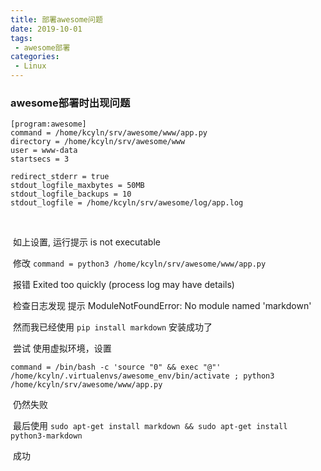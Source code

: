 ```yaml
---
title: 部署awesome问题
date: 2019-10-01
tags:
 - awesome部署
categories:
 - Linux
---
```


<!-- more -->

### awesome部署时出现问题

```
[program:awesome]
command = /home/kcyln/srv/awesome/www/app.py
directory = /home/kcyln/srv/awesome/www
user = www-data
startsecs = 3

redirect_stderr = true
stdout_logfile_maxbytes = 50MB
stdout_logfile_backups = 10
stdout_logfile = /home/kcyln/srv/awesome/log/app.log
```

​    

​    如上设置, 运行提示 is not executable

​    修改 `command = python3 /home/kcyln/srv/awesome/www/app.py`

​    报错  Exited too quickly (process log may have details)

​    检查日志发现 提示     ModuleNotFoundError: No module named 'markdown'

​    然而我已经使用 `pip install markdown` 安装成功了

​    尝试 使用虚拟环境，设置 

```
command = /bin/bash -c 'source "0" && exec "@"' /home/kcyln/.virtualenvs/awesome_env/bin/activate ; python3 /home/kcyln/srv/awesome/www/app.py
```

​    仍然失败

​    最后使用 `sudo apt-get install markdown && sudo apt-get install python3-markdown`

​    成功